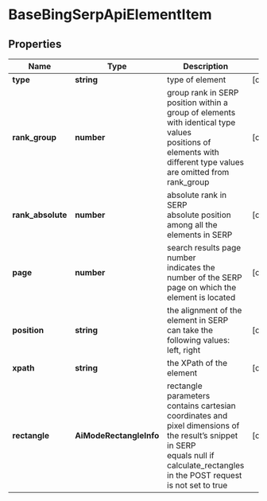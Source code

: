 # BaseBingSerpApiElementItem

## Properties

| Name | Type | Description | Notes |
|------------ | ------------- | ------------- | -------------|
**type** | **string** | type of element |[optional]|
**rank_group** | **number** | group rank in SERP<br>position within a group of elements with identical type values<br>positions of elements with different type values are omitted from rank_group |[optional]|
**rank_absolute** | **number** | absolute rank in SERP<br>absolute position among all the elements in SERP |[optional]|
**page** | **number** | search results page number<br>indicates the number of the SERP page on which the element is located |[optional]|
**position** | **string** | the alignment of the element in SERP<br>can take the following values:<br>left, right |[optional]|
**xpath** | **string** | the XPath of the element |[optional]|
**rectangle** | **AiModeRectangleInfo** | rectangle parameters<br>contains cartesian coordinates and pixel dimensions of the result’s snippet in SERP<br>equals null if calculate_rectangles in the POST request is not set to true |[optional]|